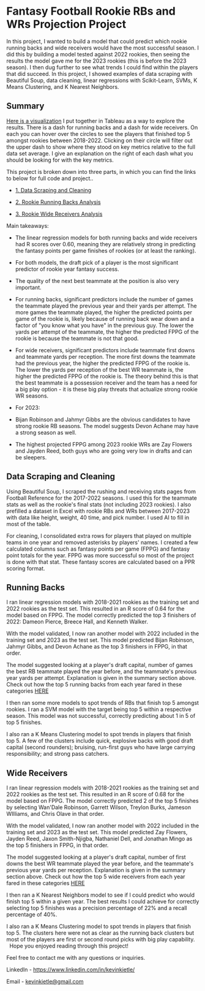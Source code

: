 Fantasy Football Rookie RBs and WRs Projection Project
======================================================

In this project, I wanted to build a model that could predict which rookie running backs and wide receivers would have the most successful season. I did this by building a model tested against 2022 rookies, then seeing the results the model gave me for the 2023 rookies (this is before the 2023 season). I then dug further to see what trends I could find within the players that did succeed. In this project, I showed examples of data scraping with Beautiful Soup, data cleaning, linear regressions with Scikit-Learn, SVMs, K Means Clustering, and K Nearest Neighbors.

Summary
-------

[Here is a visualization](https://public.tableau.com/app/profile/kevin.le8759/viz/FantasyTopFinishesDashboardRB-WR2018-2022/WRDash) I put together in Tableau as a way to explore the results. There is a dash for running backs and a dash for wide receivers. On each you can hover over the circles to see the players that finished top 5 amongst rookies between 2018-2022. Clicking on their circle will filter out the upper dash to show where they stood on key metrics relative to the full data set average. I give an explanation on the right of each dash what you should be looking for with the key metrics.

This project is broken down into three parts, in which you can find the links to below for full code and project..

-   [1\. Data Scraping and Cleaning](https://github.com/kevinkietle/Fantasy-Football-Rookie-Project/blob/main/1.%20Fantasy%20Rookie%20RBs-WRs%20Data%20Scraping%20and%20Cleaning.ipynb)

-   [2\. Rookie Running Backs Analysis](https://github.com/kevinkietle/Fantasy-Football-Rookie-Project/blob/main/2.%20Fantasy%20Rookie%20RBs.ipynb)

-   [3\. Rookie Wide Receivers Analysis](https://github.com/kevinkietle/Fantasy-Football-Rookie-Project/blob/main/3.%20Fantasy%20Rookie%20WRs.ipynb)

Main takeaways:

-   The linear regression models for both running backs and wide receivers had R scores over 0.60, meaning they are relatively strong in predicting the fantasy points per game finishes of rookies (or at least the ranking).

-   For both models, the draft pick of a player is the most significant predictor of rookie year fantasy success.

-   The quality of the next best teammate at the position is also very important. 

-   For running backs, significant predictors include the number of games the teammate played the previous year and their yards per attempt. The more games the teammate played, the higher the predicted points per game of the rookie is, likely because of running back wear down and a factor of "you know what you have" in the previous guy. The lower the yards per attempt of the teammate, the higher the predicted FPPG of the rookie is because the teammate is not that good.

-   For wide receivers, significant predictors include teammate first downs and teammate yards per reception. The more first downs the teammate had the previous year, the higher the predicted FPPG of the rookie is. The lower the yards per reception of the best WR teammate is, the higher the predicted FPPG of the rookie is. The theory behind this is that the best teammate is a possession receiver and the team has a need for a big play option - it is these big play threats that actualize strong rookie WR seasons.

-   For 2023:

-   Bijan Robinson and Jahmyr Gibbs are the obvious candidates to have strong rookie RB seasons. The model suggests Devon Achane may have a strong season as well.

-   The highest projected FPPG among 2023 rookie WRs are Zay Flowers and Jayden Reed, both guys who are going very low in drafts and can be sleepers.

Data Scraping and Cleaning
--------------------------

Using Beautiful Soup, I scraped the rushing and receiving stats pages from Football Reference for the 2017-2022 seasons. I used this for the teammate stats as well as the rookie's final stats (not including 2023 rookies). I also prefilled a dataset in Excel with rookie RBs and WRs between 2017-2023 with data like height, weight, 40 time, and pick number. I used AI to fill in most of the table.

For cleaning, I consolidated extra rows for players that played on multiple teams in one year and removed asterisks by players' names. I created a few calculated columns such as fantasy points per game (FPPG) and fantasy point totals for the year. FPPG was more successful so most of the project is done with that stat. These fantasy scores are calculated based on a PPR scoring format.

Running Backs
-------------

I ran linear regression models with 2018-2021 rookies as the training set and 2022 rookies as the test set. This resulted in an R score of 0.64 for the model based on FPPG. The model correctly predicted the top 3 finishers of 2022: Dameon Pierce, Breece Hall, and Kenneth Walker.

With the model validated, I now ran another model with 2022 included in the training set and 2023 as the test set. This model predicted Bijan Robinson, Jahmyr Gibbs, and Devon Achane as the top 3 finishers in FPPG, in that order.

The model suggested looking at a player's draft capital, number of games the best RB teammate played the year before, and the teammate's previous year yards per attempt. Explanation is given in the summary section above. Check out how the top 5 running backs from each year fared in these categories [HERE](https://public.tableau.com/app/profile/kevin.le8759/viz/FantasyTopFinishesDashboardRB-WR2018-2022/RBDash)

I then ran some more models to spot trends of RBs that finish top 5 amongst rookies. I ran a SVM model with the target being top 5 within a respective season. This model was not successful, correctly predicting about 1 in 5 of top 5 finishes.

I also ran a K Means Clustering model to spot trends in players that finish top 5. A few of the clusters include quick, explosive backs with good draft capital (second rounders); bruising, run-first guys who have large carrying responsibility; and strong pass catchers.

Wide Receivers
--------------

I ran linear regression models with 2018-2021 rookies as the training set and 2022 rookies as the test set. This resulted in an R score of 0.68 for the model based on FPPG. The model correctly predicted 2 of the top 5 finishes by selecting Wan'Dale Robinson, Garrett Wilson, Treylon Burks, Jameson WIlliams, and Chris Olave in that order.

With the model validated, I now ran another model with 2022 included in the training set and 2023 as the test set. This model predicted Zay Flowers, Jayden Reed, Jaxon Smith-Njigba, Nathaniel Dell, and Jonathan Mingo as the top 5 finishers in FPPG, in that order.

The model suggested looking at a player's draft capital, number of first downs the best WR teammate played the year before, and the teammate's previous year yards per reception. Explanation is given in the summary section above. Check out how the top 5 wide receivers from each year fared in these categories [HERE](https://public.tableau.com/app/profile/kevin.le8759/viz/FantasyTopFinishesDashboardRB-WR2018-2022/WRDash)

I then ran a K Nearest Neighbors model to see if I could predict who would finish top 5 within a given year. The best results I could achieve for correctly selecting top 5 finishes was a precision percentage of 22% and a recall percentage of 40%.

I also ran a K Means Clustering model to spot trends in players that finish top 5. The clusters here were not as clear as the running back clusters but most of the players are first or second round picks with big play capability.
&nbsp;
&nbsp;
Hope you enjoyed reading through this project!

Feel free to contact me with any questions or inquiries.

LinkedIn - <https://www.linkedin.com/in/kevinkietle/>

Email - <kevinkietle@gmail.com>
